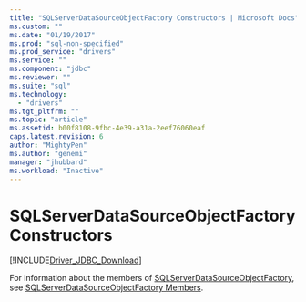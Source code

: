 ```yaml
---
title: "SQLServerDataSourceObjectFactory Constructors | Microsoft Docs"
ms.custom: ""
ms.date: "01/19/2017"
ms.prod: "sql-non-specified"
ms.prod_service: "drivers"
ms.service: ""
ms.component: "jdbc"
ms.reviewer: ""
ms.suite: "sql"
ms.technology: 
  - "drivers"
ms.tgt_pltfrm: ""
ms.topic: "article"
ms.assetid: b00f8108-9fbc-4e39-a31a-2eef76060eaf
caps.latest.revision: 6
author: "MightyPen"
ms.author: "genemi"
manager: "jhubbard"
ms.workload: "Inactive"
---
```

# SQLServerDataSourceObjectFactory Constructors
[!INCLUDE[Driver_JDBC_Download](../../../includes/driver_jdbc_download.md)]

  For information about the members of [SQLServerDataSourceObjectFactory](../../../connect/jdbc/reference/sqlserverdatasourceobjectfactory-class.md), see [SQLServerDataSourceObjectFactory Members](../../../connect/jdbc/reference/sqlserverdatasourceobjectfactory-members.md).  
  
  
